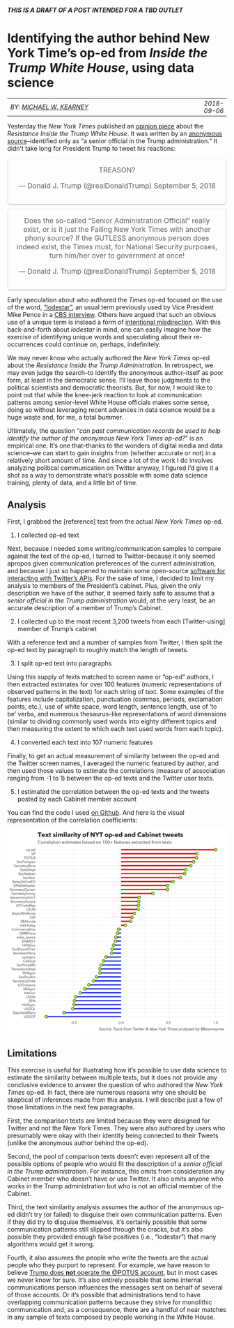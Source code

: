 
***THIS IS A DRAFT OF A POST INTENDED FOR A TBD
OUTLET***

# Identifying the author behind New York Time’s op-ed from *Inside the Trump White House*, using data science

|                                                |              |
| ---------------------------------------------- | ------------ |
| *BY: [MICHAEL W. KEARNEY](https://mikewk.com)* | *2018-09-06* |

Yesterday the *New York Times* published an [opinion
piece](https://www.nytimes.com/2018/09/05/opinion/trump-white-house-anonymous-resistance.html)
about the *Resistance Inside the Trump White House*. It was written by
an [anonymous
source](https://www.nytimes.com/2018/09/06/podcasts/the-daily/trump-administration-official-anonymous-op-ed.html)–identified
only as “a senior official in the Trump administration.” It didn’t take
long for President Trump to tweet his reactions:

<blockquote align="center" class="twitter-tweet" data-lang="en">

<p lang="en" dir="ltr">

TREASON?

</p>

— Donald J. Trump (@realDonaldTrump)
<a href="https://twitter.com/realDonaldTrump/status/1037464177269514240?ref_src=twsrc%5Etfw">September
5,
2018</a>

</blockquote>

<script async src="https://platform.twitter.com/widgets.js" charset="utf-8"></script>

<blockquote align="center" class="twitter-tweet" data-lang="en">

<p lang="en" dir="ltr">

Does the so-called “Senior Administration Official” really exist, or is
it just the Failing New York Times with another phony source? If the
GUTLESS anonymous person does indeed exist, the Times must, for National
Security purposes, turn him/her over to government at once\!

</p>

— Donald J. Trump (@realDonaldTrump)
<a href="https://twitter.com/realDonaldTrump/status/1037485664433070080?ref_src=twsrc%5Etfw">September
5,
2018</a>

</blockquote>

<script async src="https://platform.twitter.com/widgets.js" charset="utf-8"></script>

Early speculation about who authored the *Times* op-ed focused on the
use of the word,
[“lodestar”](https://www.huffingtonpost.com/entry/lodestar-mike-pence-anonymous-new-york-times_us_5b905dd5e4b0511db3dec1e1),
an usual term previously used by Vice President Mike Pence in a [CBS
interview](https://www.cbsnews.com/news/mike-pence-pledges-proper-separation-donald-trump-business-empire/).
Others have argued that such an obvious use of a unique term is instead
a form of [intentional
misdirection](https://www.independent.co.uk/news/world/americas/us-politics/lodestar-mike-pence-donald-trump-new-york-times-op-ed-latest-who-author-identity-a8525381.html).
With this back-and-forth about *lodestar* in mind, one can easily
imagine how the exercise of identifying unique words and speculating
about their re-occurrences could continue on, perhaps, indefinitely.

We may never know who actually authored the *New York Times* op-ed about
the *Resistance Inside the Trump Administration*. In retrospect, we may
even judge the search–to identify the anonymous author–itself as poor
form, at least in the democratic sense. I’ll leave those judgments to
the political scientists and democratic theorists. But, for now, I would
like to point out that while the knee-jerk reaction to look at
communication patterns among senior-level White House officials makes
some sense, doing so without leveraging recent advances in data science
would be a huge waste and, for me, a total bummer.

Ultimately, the question “*can past communication records be used to
help identify the author of the anonymous New York Times op-ed?*” is an
empirical one. It’s one that–thanks to the wonders of digital media and
data science–we can start to gain insights from (whether accurate or
not) in a relatively short amount of time. And since a lot of the work I
do involves analyzing political communication on Twitter anyway, I
figured I’d give it a shot as a way to demonstrate what’s possible with
some data science training, plenty of data, and a little bit of time.

## Analysis

First, I grabbed the \[reference\] text from the actual *New York Times*
op-ed.

1.  I collected op-ed text

Next, because I needed some writing/communication samples to compare
against the text of the op-ed, I turned to Twitter–because it only
seemed apropos given communication preferences of the current
administration, and because I just so happened to maintain some
open-source [software for interacting with Twitter’s
APIs](https://rtweet.inf). For the sake of time, I decided to limit my
analysis to members of the President’s cabinet. Plus, given the only
description we have of the author, it seemed fairly safe to assume that
a *senior official in the Trump administration* would, at the very
least, be an accurate description of a member of Trump’s Cabinet.

2.  I collected up to the most recent 3,200 tweets from each
    \[Twitter-using\] member of Trump’s cabinet

With a reference text and a number of samples from Twitter, I then split
the op-ed text by paragraph to roughly match the length of tweets.

3.  I split op-ed text into paragraphs

Using this supply of texts matched to screen name or “op-ed” authors, I
then extracted estimates for over 100 features (numeric representations
of observed patterns in the text) for each string of text. Some examples
of the features include capitalization, punctuation (commas, periods,
exclamation points, etc.), use of white space, word length, sentence
length, use of ‘to be’ verbs, and numerous thesaurus-like
representations of word dimensions (similar to dividing commonly used
words into eighty different topics and then measuring the extent to
which each text used words from each topic).

4.  I converted each text into 107 numeric features

Finally, to get an actual measurement of similarity between the op-ed
and the Twitter screen names, I averaged the numeric featured by author,
and then used those values to estimate the correlations (measure of
association ranging from -1 to 1) between the op-ed texts and the
Twitter user texts.

5.  I estimated the correlation between the op-ed texts and the tweets
    posted by each Cabinet member account

You can find the code I used [on
Github](https://github.com/mkearney/resist_oped). And here is the visual
representation of the correlation coefficients:

<p style="align:center">

<img src="plot.png"/>

</p>

## Limitations

This exercise is useful for illustrating how it’s possible to use data
science to estimate the similarity between multiple texts, but it does
not provide any conclusive evidence to answer the question of who
authored the *New York Times* op-ed. In fact, there are numerous reasons
why one should be skeptical of inferences made from this analysis. I
will describe just a few of those limitations in the next few
paragraphs.

First, the comparison texts are limited because they were designed for
Twitter and not the New York Times. They were also authored by users who
presumably were okay with their identity being connected to their Tweets
(unlike the anonymous author behind the op-ed).

Second, the pool of comparison texts doesn’t even represent all of the
possible options of people who would fit the description of a *senior
official in the Trump administration*. For instance, this omits from
consideration any Cabinet member who doesn’t have or use Twitter. It
also omits anyone who works in the Trump administration but who is not
an official member of the Cabinet.

Third, the text similarity analysis assumes the author of the anonymous
op-ed didn’t try (or failed) to disguise their own communication
patterns. Even if they did try to disguise themselves, it’s certainly
possible that some communication patterns still slipped through the
cracks, but it’s also possible they provided enough false positives
(i.e., “lodestar”) that many algorithms would get it wrong.

Fourth, it also assumes the people who write the tweets are the actual
people who they purport to represent. For example, we have reason to
believe [Trump does **not** operate the @POTUS
account](https://nypost.com/2017/01/16/donald-trump-wont-be-using-the-potus-twitter-account/),
but in most cases we never know for sure. It’s also entirely possible
that some internal communications person influences the messages sent on
behalf of several of those accounts. Or it’s possible that
administrations tend to have overlapping communication patterns because
they strive for monolithic communication and, as a consequence, there
are a handful of near matches in any sample of texts composed by people
working in the White House.

<style>

blockquote.twitter-tweet {
  font-size: 12px;
  font-weight: bold;
  line-height: 16px;
  border-color: #eee #ddd #bbb;
  border-radius: 5px;
  border-style: solid;
  border-width: 1px;
  box-shadow: 0 1px 3px rgba(0, 0, 0, 0.15);
  margin: 10px auto;
  padding: 0 16px 16px 16px;
  max-width: 468px;
}

blockquote.twitter-tweet p {
  font-size: 16px;
  font-weight: normal;
  line-height: 20px;
}

blockquote.twitter-tweet a {
  color: inherit;
  font-weight: normal;
  text-decoration: none;
  outline: 0 none;
}

blockquote.twitter-tweet a:hover,
blockquote.twitter-tweet a:focus {
  text-decoration: underline;
}

td {width: 100%;}

table th, table td, table tr, table {border: 0}

.twitter-widget-0 {
margin-left: auto;
margin-right: auto;
}
</style>
